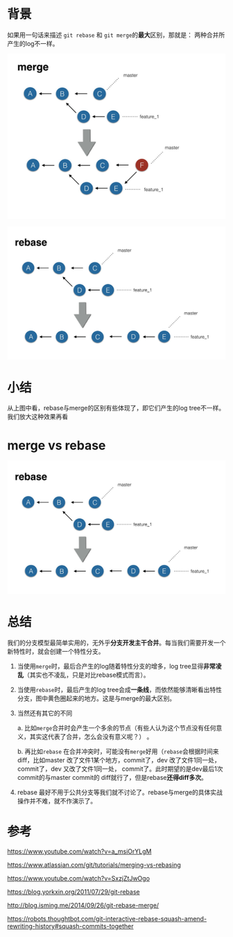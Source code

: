 # 背景

如果用一句话来描述 `git rebase` 和 `git merge`的**最大**区别，那就是：
两种合并所产生的log不一样。


![](/assets/merge.png)


![](/assets/rebase.png)

# 小结

从上图中看，rebase与merge的区别有些体现了，即它们产生的log tree不一样。我们放大这种效果再看


# merge vs rebase

![](/assets/rebase-vs-merge.png)

# 总结
我们的分支模型最简单实用的，无外乎**分支开发主干合并**。每当我们需要开发一个新特性时，就会创建一个特性分支。

1. 当使用`merge`时，最后合产生的log随着特性分支的增多，log tree显得**非常凌乱**（其实也不凌乱，只是对比rebase模式而言）。

2. 当使用`rebase`时，最后产生的log tree会成**一条线**，而依然能够清晰看出特性分支，图中黄色圈起来的地方。这是与merge的最大区别。

3. 当然还有其它的不同

    a. 比如`merge`合并时会产生一个多余的节点（有些人认为这个节点没有任何意义，其实这代表了合并，怎么会没有意义呢？） 。
    
    b. 再比如`rebase` 在合并冲突时，可能没有`merge`好用（`rebase`会根据时间来diff，比如master 改了文件1某个地方，commit了，dev 改了文件1同一处，commit了，dev 又改了文件1同一处， commit了。此时期望的是dev最后1次commit的与master commit的 diff就行了，但是rebase**还得diff多次**。

4. rebase 最好不用于公共分支等我们就不讨论了。rebase与merge的具体实战操作并不难，就不作演示了。
    
# 参考
https://www.youtube.com/watch?v=a_msiOrYLgM

https://www.atlassian.com/git/tutorials/merging-vs-rebasing

https://www.youtube.com/watch?v=SxzjZtJwOgo

https://blog.yorkxin.org/2011/07/29/git-rebase

http://blog.isming.me/2014/09/26/git-rebase-merge/

https://robots.thoughtbot.com/git-interactive-rebase-squash-amend-rewriting-history#squash-commits-together
